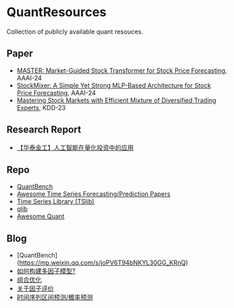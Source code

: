 # QuantResources
Collection of publicly available quant resouces.

## Paper
- [MASTER: Market-Guided Stock Transformer for Stock Price Forecasting](https://github.com/Minqi824/QuantResources/blob/main/paper/MASTER_AAAI.pdf), AAAI-24
- [StockMixer: A Simple Yet Strong MLP-Based Architecture for Stock Price Forecasting](https://github.com/Minqi824/QuantResources/blob/main/paper/StockMixer.pdf), AAAI-24
- [Mastering Stock Markets with Efficient Mixture of Diversified Trading Experts](https://github.com/Minqi824/QuantResources/blob/main/paper/Mastering%20Stock%20Markets%20with%20Efficient%20Mixture%20of%20Diversified%20Trading%20Experts.pdf), KDD-23

## Research Report
- [【华泰金工】人工智能在量化投资中的应用](https://github.com/Minqi824/QuantResources/blob/main/report/202403%E3%80%90%E5%8D%8E%E6%B3%B0%E9%87%91%E5%B7%A5%E3%80%91%E4%BA%BA%E5%B7%A5%E6%99%BA%E8%83%BD%E5%9C%A8%E9%87%8F%E5%8C%96%E6%8A%95%E8%B5%84%E4%B8%AD%E7%9A%84%E5%BA%94%E7%94%A8.pdf)

## Repo
- [QuantBench](http://saizhuo.wang/quantbench/index.html#)
- [Awesome Time Series Forecasting/Prediction Papers](https://github.com/ddz16/TSFpaper)
- [Time Series Library (TSlib)](https://github.com/thuml/Time-Series-Library/tree/main)
- [qlib](https://github.com/microsoft/qlib)
- [Awesome Quant](https://github.com/wilsonfreitas/awesome-quant)

## Blog
- [QuantBench] (https://mp.weixin.qq.com/s/joPV6T94bNKYL30GG_KRnQ)
- [如何构建多因子模型?](https://www.zhihu.com/question/26904963/answer/3085425629)
- [组合优化](https://zhuanlan.zhihu.com/p/114577767)
- [关于因子评价](https://zhuanlan.zhihu.com/p/41454197)
- [时间序列区间预测/概率预测](https://zhuanlan.zhihu.com/p/554585730)


